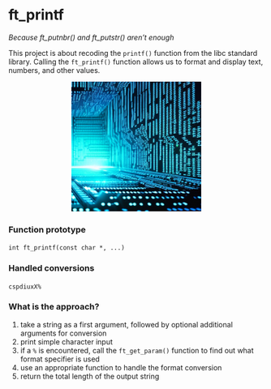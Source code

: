 # ft_printf
*Because ft_putnbr() and ft_putstr() aren’t enough*

This project is about recoding the <code>printf()</code> function from the libc standard library. Calling the <code>ft_printf()</code> function allows us to format and display text, numbers, and other values.

<p align="center">
  <img width="256" height="256" src="resources/Hotpot_binary_typewriter.png">
</p>

### Function prototype

<code>int ft_printf(const char *, ...)</code>

### Handled conversions

<code>cspdiuxX%</code>

### What is the approach?
1. take a string as a first argument, followed by optional additional arguments for conversion
2. print simple character input
3. if a <code>%</code> is encountered, call the <code>ft_get_param()</code> function to find out what format specifier is used
4. use an appropriate function to handle the format conversion
5. return the total length of the output string
